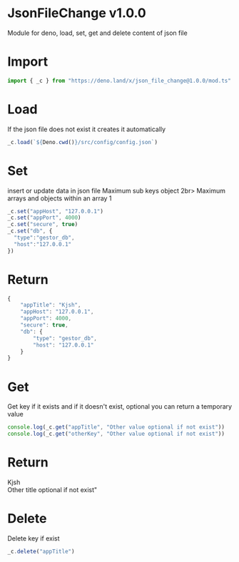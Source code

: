 # JsonFileChange v1.0.0
Module for deno, load, set, get and delete content of json file

# Import
```typescript
import { _c } from "https://deno.land/x/json_file_change@1.0.0/mod.ts"
```

# Load
If the json file does not exist it creates it automatically
```typescript
_c.load(`${Deno.cwd()}/src/config/config.json`)
```

# Set
insert or update data in json file
Maximum sub keys object 2br>
Maximum arrays and objects within an array 1
```typescript
_c.set("appHost", "127.0.0.1")
_c.set("appPort", 4000)
_c.set("secure", true)
_c.set("db", {
  "type":"gestor_db",
  "host":"127.0.0.1" 
})
```
# Return
```typescript
{
	"appTitle": "Kjsh",
	"appHost": "127.0.0.1",
	"appPort": 4000,
	"secure": true,
	"db": {
		"type": "gestor_db",
		"host": "127.0.0.1"
	}
}
```

# Get
Get key if it exists and if it doesn't exist, optional you can return a temporary value
```typescript
console.log(_c.get("appTitle", "Other value optional if not exist"))
console.log(_c.get("otherKey", "Other value optional if not exist"))
```
# Return
Kjsh<br>
Other title optional if not exist"

# Delete
Delete key if exist
```typescript
_c.delete("appTitle")
```
